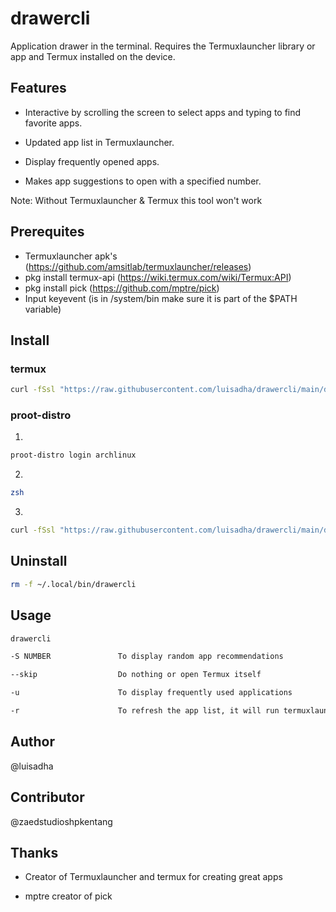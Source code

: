 
# drawercli

Application drawer in the terminal. Requires the Termuxlauncher library or app and Termux installed on the device.

## Features

- Interactive by scrolling the screen to select apps and typing to find favorite apps.

- Updated app list in Termuxlauncher.

- Display frequently opened apps.

- Makes app suggestions to open with a specified number.

Note: Without Termuxlauncher & Termux this tool won't work

## Prerequites

* Termuxlauncher apk's (https://github.com/amsitlab/termuxlauncher/releases)
* pkg install termux-api (https://wiki.termux.com/wiki/Termux:API)
* pkg install pick (https://github.com/mptre/pick)
* Input keyevent (is in /system/bin make sure it is part of the $PATH variable)


## Install

### termux

```sh
curl -fSsl "https://raw.githubusercontent.com/luisadha/drawercli/main/drawercli" -o ~/.local/bin/drawercli && chmod +x ~/.local/bin/drawercli
```

### proot-distro

1. 

```sh
proot-distro login archlinux
```

2. 

```sh
zsh
```

3. 

```sh
curl -fSsl "https://raw.githubusercontent.com/luisadha/drawercli/main/drawercli" -o /usr/sbin/drawercli && chmod +x /usr/sbin/drawercli
```


## Uninstall

```sh
rm -f ~/.local/bin/drawercli
```


## Usage

```sh
drawercli 

-S NUMBER               To display random app recommendations

--skip                  Do nothing or open Termux itself

-u                      To display frequently used applications

-r                      To refresh the app list, it will run termuxlauncher itself
```

## Author

@luisadha 

## Contributor

@zaedstudioshpkentang

## Thanks

- Creator of Termuxlauncher and termux for creating great apps

- mptre creator of pick